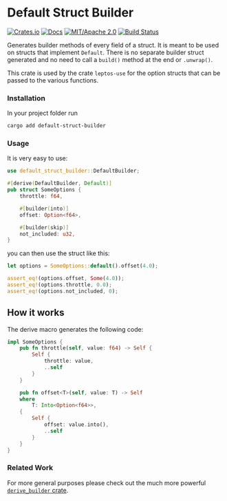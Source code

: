 # Default Struct Builder

[![Crates.io](https://img.shields.io/crates/v/default-struct-builder.svg)](https://crates.io/crates/default-struct-builder)
[![Docs](https://docs.rs/default-struct-builder/badge.svg)](https://docs.rs/default-struct-builder/)
[![MIT/Apache 2.0](https://img.shields.io/badge/license-MIT%2FApache-blue.svg)](https://github.com/synphonyte/default-struct-builder#license)
[![Build Status](https://github.com/synphonyte/default-struct-builder/actions/workflows/ci.yml/badge.svg)](https://github.com/synphonyte/default-struct-builder/actions/workflows/ci.yml)

<!-- cargo-rdme start -->

Generates builder methods of every field of a struct. It is meant to be used on structs that
implement `Default`. There is no separate builder struct generated and no need to call a
`build()` method at the end or `.unwrap()`.

This crate is used by the crate `leptos-use` for the option structs that
can be passed to the various functions.

### Installation

In your project folder run

```sh
cargo add default-struct-builder
```

### Usage

It is very easy to use:

```rust
use default_struct_builder::DefaultBuilder;

#[derive(DefaultBuilder, Default)]
pub struct SomeOptions {
    throttle: f64,

    #[builder(into)]
    offset: Option<f64>,

    #[builder(skip)]
    not_included: u32,
}
```

you can then use the struct like this:

```rust
let options = SomeOptions::default().offset(4.0);

assert_eq!(options.offset, Some(4.0));
assert_eq!(options.throttle, 0.0);
assert_eq!(options.not_included, 0);
```

## How it works

The derive macro generates the following code:

```rust
impl SomeOptions {
    pub fn throttle(self, value: f64) -> Self {
        Self {
            throttle: value,
            ..self
        }
    }

    pub fn offset<T>(self, value: T) -> Self
    where
        T: Into<Option<f64>>,
    {
        Self {
            offset: value.into(),
            ..self
        }
    }
}
```
### Related Work

For more general purposes please check out the much more powerful
[`derive_builder` crate](https://github.com/colin-kiegel/rust-derive-builder).

<!-- cargo-rdme end -->
